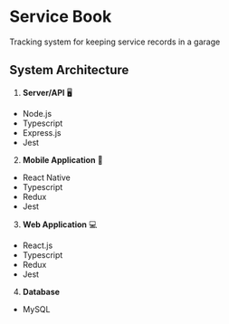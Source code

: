 # Service Book
Tracking system for keeping service records in a garage

## System Architecture
1. **Server/API** 🖥
  * Node.js
  * Typescript
  * Express.js
  * Jest
    
2. **Mobile Application** 📱
  * React Native
  * Typescript
  * Redux
  * Jest
    
3. **Web Application** 💻
  * React.js
  * Typescript
  * Redux
  * Jest
   
4. **Database**
  * MySQL
